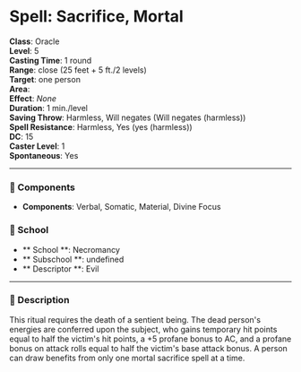 
# Spell: Sacrifice, Mortal
**Class**: Oracle  
**Level**: 5  
**Casting Time**: 1 round  
**Range**: close (25 feet + 5 ft./2 levels)  
**Target**: one person  
**Area**:   
**Effect**: _None_  
**Duration**: 1 min./level  
**Saving Throw**: Harmless, Will negates (Will negates (harmless))  
**Spell Resistance**: Harmless, Yes (yes (harmless))  
**DC**: 15  
**Caster Level**: 1  
**Spontaneous**: Yes

---

### 🔮 Components
- **Components**: Verbal, Somatic, Material, Divine Focus

### 🏫 School
- ** School **: Necromancy
- ** Subschool **: undefined
- ** Descriptor **: Evil
---

### 📜 Description
This ritual requires the death of a sentient being. The dead person's energies are conferred upon the subject, who gains temporary hit points equal to half the victim's hit points, a +5 profane bonus to AC, and a profane bonus on attack rolls equal to half the victim's base attack bonus. A person can draw benefits from only one mortal sacrifice spell at a time.
